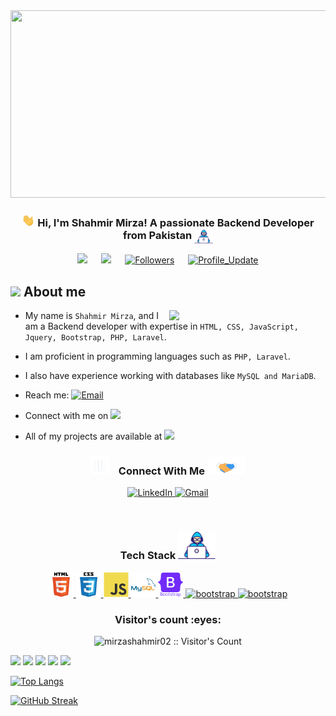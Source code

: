<p align="center" style="margin: 0; padding: 0;">
    <img src="https://i.pinimg.com/originals/9e/5c/77/9e5c77872f818509afc1766a86c9a68b.gif"
        style="width: 150%; height: 300px; object-fit: cover;" />
</p>





<h3 align="center">
    <img src="https://github.com/MD-MAFUJUL-HASAN/awesome-github-profile-readme-templates/blob/main/Gif%20Files/hello.gif"
        width="21"></a> Hi, I'm Shahmir Mirza! A passionate Backend Developer from Pakistan <img align="center"
        alt="GIF" width="30"
        src="https://github.com/MD-MAFUJUL-HASAN/awesome-github-profile-readme-templates/blob/main/Gif%20Files/Developer.gif"
        width="36" />
</h3>

<p align="center">
    &emsp;
    <a href="https://hits.seeyoufarm.com"><img
            src="https://hits.seeyoufarm.com/api/count/incr/badge.svg?url=https%3A%2F%2Fgithub.com%2F0_My_Template%2F%26title%3DProfile%2520Views&count_bg=%2379C83D&title_bg=%23555555&icon=counter-strike.svg&icon_color=%23E7E7E7&title=Profile+Views&edge_flat=false" /></a>
    &emsp;
    <a href="https://github.com/subhanrizwan/subhanrizwan/pulse" alt="Activity"><img
            src="https://img.shields.io/github/commit-activity/m/subhanrizwan/subhanrizwan" /></a>
    &emsp;
    <a href="https://github.com/subhanrizwan?tab=followers"><img alt="Followers"
            src="https://img.shields.io/github/followers/subhanrizwan?color=4C1&logo=github"></a>
    &emsp;
    <a href="https://github.com/subhanrizwan/subhanrizwan" target="_blank"><img alt="Profile_Update"
            src="https://img.shields.io/github/last-commit/subhanrizwan/subhanrizwan?label=Profile%20update&style=fflat-square"></a>
    &emsp;
</p>


## <picture><img src="https://cdn-icons-png.flaticon.com/512/1055/1055687.png" width="50px"></picture> About me
<picture><img align="right" src="https://cdn.dribbble.com/users/1025838/screenshots/6220885/devguy3.gif" width="250px">
</picture>




- My name is `Shahmir Mirza`, and I am a Backend developer with expertise in `HTML, CSS, JavaScript, Jquery, Bootstrap,
PHP, Laravel`.

- I am proficient in programming languages such as `PHP, Laravel`.

- I also have experience working with databases like `MySQL and MariaDB`.


- Reach me: <a href="mailto:mirzashahmir02@gmail.com" target="_blank"><img alt="Email"
        src="https://img.shields.io/badge/-mirzashahmir02@gmail.com-c14438?style=flat-square&logo=Gmail&logoColor=white"></a>

- Connect with me on <a href="https://www.linkedin.com/in/mirzashahmir02/" target="_blank"><img
        src="https://img.shields.io/badge/LinkedIn-green"></a>

- All of my projects are available at <a href="https://github.com/mirzashahmir02/" target="_blank"><img
        src="https://img.shields.io/badge/Github-008080"></a>



<div align="center">
    <h3>
        <img src="https://github.com/MD-MAFUJUL-HASAN/awesome-github-profile-readme-templates/blob/main/Gif%20Files/bar.gif"
            width="30" height="30" style="margin-right: 10px;">
        Connect With Me
        <img src="https://github.com/MD-MAFUJUL-HASAN/awesome-github-profile-readme-templates/blob/main/Gif%20Files/Handshake.gif"
            width="60">
    </h3>
    <p align="center">
        <a href="https://www.linkedin.com/in/mirzashahmir02/" target="_blank">
            <img alt="LinkedIn" width="25px"
                src="https://github.com/TheDudeThatCode/TheDudeThatCode/blob/master/Assets/Linkedin.svg">
        </a>
        <a href="mailto:mirzashahmir02@gmail.com" target="_blank">
            <img alt="Gmail" width="25px"
                src="https://github.com/TheDudeThatCode/TheDudeThatCode/blob/master/Assets/Gmail.svg">
        </a>
    </p>
</div>
<br />




<div align="center">
    <h3> Tech Stack
        <img src="https://github.com/MD-MAFUJUL-HASAN/awesome-github-profile-readme-templates/blob/main/Gif%20Files/Developer.gif"
            width="60">
    </h3>
    <p align="center">
        <a href="https://www.w3.org/html/" target="_blank" rel="noreferrer">
            <img src="https://raw.githubusercontent.com/devicons/devicon/master/icons/html5/html5-original-wordmark.svg"
                alt="html5" width="40" height="40" />
        </a>
        <a href="https://www.w3schools.com/css/" target="_blank" rel="noreferrer">
            <img src="https://raw.githubusercontent.com/devicons/devicon/master/icons/css3/css3-original-wordmark.svg"
                alt="css3" width="40" height="40" />
        </a>
        <a href="https://developer.mozilla.org/en-US/docs/Web/JavaScript" target="_blank" rel="noreferrer">
            <img src="https://raw.githubusercontent.com/devicons/devicon/master/icons/javascript/javascript-original.svg"
                alt="javascript" width="40" height="40" />
        </a>
        <a href="https://www.mysql.com/" target="_blank" rel="noreferrer">
            <img src="https://raw.githubusercontent.com/devicons/devicon/master/icons/mysql/mysql-original-wordmark.svg"
                alt="mysql" width="40" height="40" />
        </a>
        <a href="https://getbootstrap.com" target="_blank" rel="noreferrer">
            <img src="https://raw.githubusercontent.com/devicons/devicon/master/icons/bootstrap/bootstrap-plain-wordmark.svg"
                alt="bootstrap" width="40" height="40" />
        </a>
        <a href="https://getbootstrap.com" target="_blank" rel="noreferrer">
            <img src="https://avatars.githubusercontent.com/u/25158?s=200&v=4"
                alt="bootstrap" width="40" height="40" />
        </a>
        <a href="https://getbootstrap.com" target="_blank" rel="noreferrer">
            <img src="https://raw.githubusercontent.com/laravel/art/master/logo-lockup/5%20SVG/2%20CMYK/1%20Full%20Color/laravel-logolockup-cmyk-red.svg"
                alt="bootstrap" width="40" height="40" />
        </a>
    </p>
</div>


<div align="center">
    <h3 align="center">Visitor's count :eyes:</h3>
    <p align="center">
        <img src="https://profile-counter.glitch.me/mirzashahmir02/count.svg" alt="mirzashahmir02 :: Visitor's Count" />
    </p>
</div>


![](http://github-profile-summary-cards.vercel.app/api/cards/profile-details?username=mirzashahmir02&theme=2077)
![](http://github-profile-summary-cards.vercel.app/api/cards/repos-per-language?username=mirzashahmir02&theme=2077)
![](http://github-profile-summary-cards.vercel.app/api/cards/most-commit-language?username=mirzashahmir02&theme=2077)
![](http://github-profile-summary-cards.vercel.app/api/cards/stats?username=mirzashahmir02&theme=2077)
![](http://github-profile-summary-cards.vercel.app/api/cards/productive-time?username=mirzashahmir02&theme=2077&utcOffset=6)

[![Top
Langs](https://github-readme-stats.vercel.app/api/top-langs/?username=mirzashahmir02&layout=compact&theme=algolia&langs_count=20&hide_border=true)](https://github.com/mirzashahmir02/github-readme-stats)

[![GitHub
Streak](https://streak-stats.demolab.com?user=mirzashahmir02&theme=cobalt&hide_border=true&border_radius=50&date_format=j%20M%5B%20Y%5D)](https://git.io/streak-stats)
